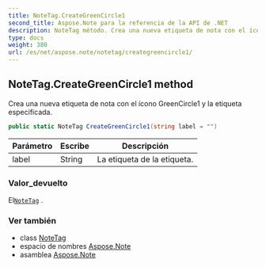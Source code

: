 ```yaml
---
title: NoteTag.CreateGreenCircle1
second_title: Aspose.Note para la referencia de la API de .NET
description: NoteTag método. Crea una nueva etiqueta de nota con el ícono GreenCircle1 y la etiqueta especificada.
type: docs
weight: 380
url: /es/net/aspose.note/notetag/creategreencircle1/
---
```

## NoteTag.CreateGreenCircle1 method

Crea una nueva etiqueta de nota con el ícono GreenCircle1 y la etiqueta especificada.

```csharp
public static NoteTag CreateGreenCircle1(string label = "")
```

| Parámetro | Escribe | Descripción |
| --- | --- | --- |
| label | String | La etiqueta de la etiqueta. |

### Valor_devuelto

El[`NoteTag`](../) .

### Ver también

* class [NoteTag](../)
* espacio de nombres [Aspose.Note](../../notetag/)
* asamblea [Aspose.Note](../../../)


